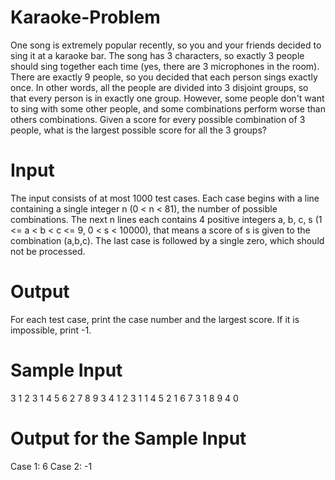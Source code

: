 # Karaoke-Problem
One song is extremely popular recently, so you and your friends decided to sing it at a karaoke bar. The song has 3 characters, so exactly 3 people should sing together each time (yes, there are 3 microphones in the room). There are exactly 9 people, so you decided that each person sings exactly once. In other words, all the people are divided into 3 disjoint groups, so that every person is in exactly one group.
However, some people don't want to sing with some other people, and some combinations perform worse than others combinations. Given a score for every possible combination of 3 people, what is the largest possible score for all the 3 groups?
# Input
The input consists of at most 1000 test cases. Each case begins with a line containing a single integer n (0 < n < 81), the number of possible combinations. The next n lines each contains 4 positive integers a, b, c, s (1 <= a < b < c <= 9, 0 < s < 10000), that means a score of s is given to the combination (a,b,c). The last case is followed by a single zero, which should not be processed.
# Output
For each test case, print the case number and the largest score. If it is impossible, print -1.
# Sample Input
3
1 2 3 1
4 5 6 2
7 8 9 3
4
1 2 3 1
1 4 5 2
1 6 7 3
1 8 9 4
0
# Output for the Sample Input
Case 1: 6
Case 2: -1
